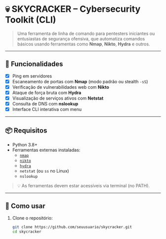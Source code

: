 # 💀 SKYCRACKER – Cybersecurity Toolkit (CLI)

> Uma ferramenta de linha de comando para pentesters iniciantes ou entusiastas de segurança ofensiva, que automatiza comandos básicos usando ferramentas como **Nmap**, **Nikto**, **Hydra** e outros.

---

## 🚀 Funcionalidades

- [x] Ping em servidores
- [x] Escaneamento de portas com **Nmap** (modo padrão ou stealth `-sS`)
- [x] Verificação de vulnerabilidades web com **Nikto**
- [x] Ataque de força bruta com **Hydra**
- [x] Visualização de serviços ativos com **Netstat**
- [x] Consulta de DNS com **nslookup**
- [x] Interface CLI interativa com menu

---

## 📦 Requisitos

- Python 3.8+
- Ferramentas externas instaladas:
  - [`nmap`](https://nmap.org/)
  - [`nikto`](https://cirt.net/Nikto2)
  - [`hydra`](https://github.com/vanhauser-thc/thc-hydra)
  - `netstat` (ou `ss` no Linux)
  - `nslookup`

> 💡 As ferramentas devem estar acessíveis via terminal (no PATH).

---

## 🧪 Como usar

1. Clone o repositório:
   ```bash
   git clone https://github.com/seuusuario/skycracker.git
   cd skycracker

